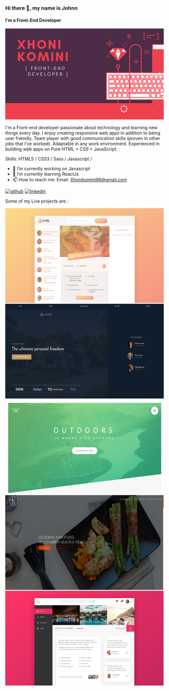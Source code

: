 
### Hi there 👋, my name is Johnn
#### I'm a Front-End Developer
![Front-End Developer](https://github.com/Xhoni96/xhoni96/blob/master/XHONI%20KOMINI.png)

I'm a Front-end developer passionate about technology and learning new things every day. 
I enjoy creating responsive web apps in addition to being user friendly. 
Team player with good communication skills (proven in other jobs that I’ve worked). 
Adaptable in any work environment. 
Experienced in building web apps on Pure HTML + CSS + JavaScript. 

Skills:  HTML5 / CSS3 / Sass / Javascript /

- 🔭 I’m currently working on Javascript 
- 🌱 I’m currently learning ReactJs 
- 📫 How to reach me: Email: Xhonikomini96@gmail.com 


[<img src='https://cdn.jsdelivr.net/npm/simple-icons@3.0.1/icons/github.svg' alt='github' height='40'>](https://github.com/xhoni96)  [<img src='https://cdn.jsdelivr.net/npm/simple-icons@3.0.1/icons/linkedin.svg' alt='linkedin' height='40'>](https://www.linkedin.com/in/xhonikomini/)  


Some of my Live projects are :

[<img src='https://github.com/Xhoni96/xhoni96/blob/master/forkify.png' alt='Forkify App' height='300'>](https://forkify-test.netlify.app/) 
[<img src='https://github.com/Xhoni96/xhoni96/blob/master/estate.png' alt='Estate App' height='300'>](https://yourestate.netlify.app/) 
[<img src='https://github.com/Xhoni96/xhoni96/blob/master/natours.png' alt='Natours App' height='300'>](https://travelnature.netlify.app/) 
[<img src='https://github.com/Xhoni96/xhoni96/blob/master/omnifood.png' alt='OmniFood App' height='300'>](https://omnitaste.netlify.app/)
[<img src='https://github.com/Xhoni96/xhoni96/blob/master/trillo.png' alt='Trillo App' height='300'>](https://trilloflex.netlify.app/)






